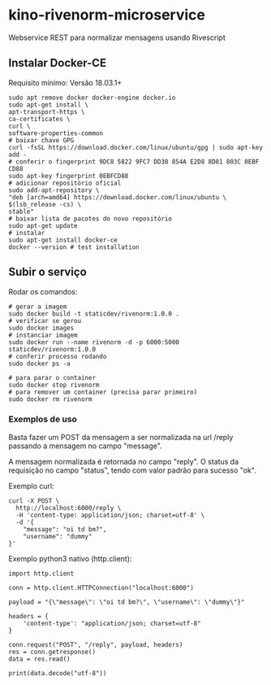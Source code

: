 kino-rivenorm-microservice
==========================

Webservice REST para normalizar mensagens usando Rivescript

Instalar Docker-CE
------------------

Requisito mínimo: Versão 18.03.1+

``` {.sourceCode .sh}
sudo apt remove docker docker-engine docker.io
sudo apt-get install \
apt-transport-https \
ca-certificates \
curl \
software-properties-common
# baixar chave GPG
curl -fsSL https://download.docker.com/linux/ubuntu/gpg | sudo apt-key add -
# conferir o fingerprint 9DC8 5822 9FC7 DD38 854A E2D8 8D81 803C 0EBF CD88
sudo apt-key fingerprint 0EBFCD88
# adicionar repositório oficial
sudo add-apt-repository \
"deb [arch=amd64] https://download.docker.com/linux/ubuntu \
$(lsb_release -cs) \
stable"
# baixar lista de pacotes do novo repositório
sudo apt-get update
# instalar
sudo apt-get install docker-ce
docker --version # test installation
```

Subir o serviço
---------------

Rodar os comandos:

``` {.sourceCode .sh}
# gerar a imagem
sudo docker build -t staticdev/rivenorm:1.0.0 .
# verificar se gerou
sudo docker images
# instanciar imagem
sudo docker run --name rivenorm -d -p 6000:5000 staticdev/rivenorm:1.0.0
# conferir processo rodando
sudo docker ps -a

# para parar o container
sudo docker stop rivenorm
# para remover um container (precisa parar primeiro)
sudo docker rm rivenorm
```

### Exemplos de uso

Basta fazer um POST da mensagem a ser normalizada na url /reply passando
a mensagem no campo "message".

A mensagem normalizada é retornada no campo "reply". O status da
requisição no campo "status", tendo com valor padrão para sucesso "ok".

Exemplo curl:

``` {.sourceCode .sh}
curl -X POST \
  http://localhost:6000/reply \
  -H 'content-type: application/json; charset=utf-8' \
  -d '{
    "message": "oi td bm?",
    "username": "dummy"
}'
```

Exemplo python3 nativo (http.client):

``` {.sourceCode .python}
import http.client

conn = http.client.HTTPConnection("localhost:6000")

payload = "{\"message\": \"oi td bm?\", \"username\": \"dummy\"}"

headers = {
    'content-type': "application/json; charset=utf-8"
}

conn.request("POST", "/reply", payload, headers)
res = conn.getresponse()
data = res.read()

print(data.decode("utf-8"))
```
